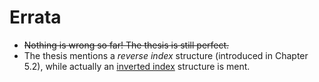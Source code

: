 # Errata

* ~~Nothing is wrong so far! The thesis is still perfect.~~
* The thesis mentions a *reverse index* structure (introduced in Chapter 5.2), while actually an [inverted index](https://en.wikipedia.org/wiki/Inverted_index) structure is ment.